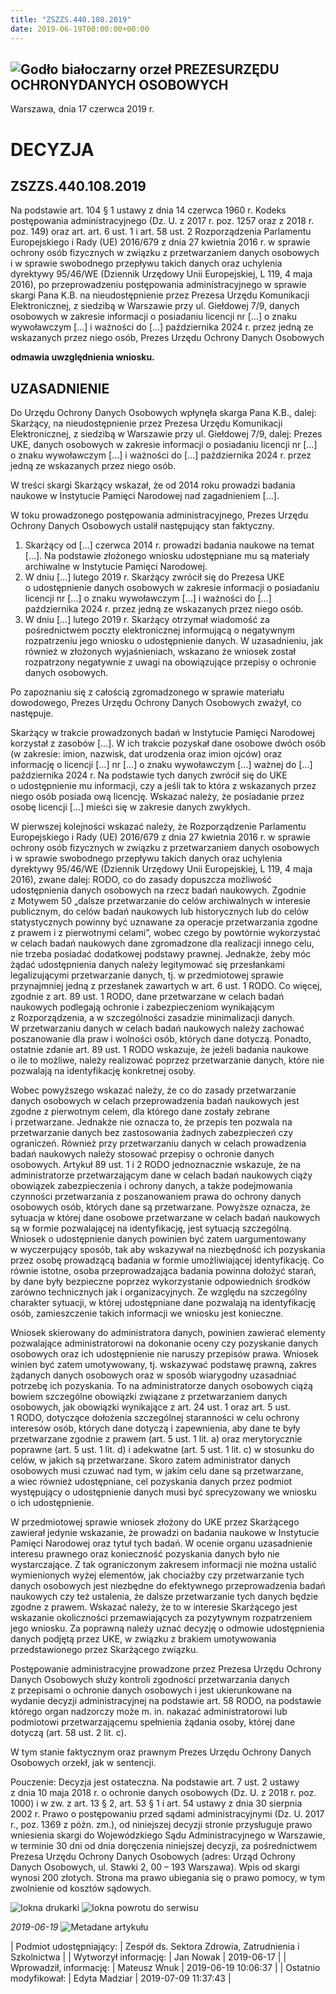 ```yaml
---
title: "ZSZZS.440.108.2019"
date: 2019-06-19T00:00:00+00:00
---
```



![Godło białoczarny orzeł](/bundles/app/img/orzeł2.png)
PREZESURZĘDU OCHRONYDANYCH OSOBOWYCH
------------------------------------




 Warszawa, dnia 17
 czerwca
 2019 r.
 


 DECYZJA
=========


ZSZZS.440.108.2019
------------------


Na podstawie art. 104 § 1 ustawy z dnia 14 czerwca 1960 r. Kodeks postępowania administracyjnego (Dz. U. z 2017 r. poz. 1257 oraz z 2018 r. poz. 149) oraz art. art. 6 ust. 1 i art. 58 ust. 2 Rozporządzenia Parlamentu Europejskiego i Rady (UE) 2016/679 z dnia 27 kwietnia 2016 r. w sprawie ochrony osób fizycznych w związku z przetwarzaniem danych osobowych  i w sprawie swobodnego przepływu takich danych oraz uchylenia dyrektywy 95/46/WE (Dziennik Urzędowy Unii Europejskiej, L 119, 4 maja 2016), po przeprowadzeniu postępowania administracyjnego w sprawie skargi Pana K.B. na nieudostępnienie przez Prezesa Urzędu Komunikacji Elektronicznej, z siedzibą w Warszawie przy ul. Giełdowej 7/9, danych osobowych w zakresie informacji o posiadaniu licencji nr […] o znaku wywoławczym […] i ważności do […] października 2024 r. przez jedną ze wskazanych przez niego osób, Prezes Urzędu Ochrony Danych Osobowych


**odmawia uwzględnienia wniosku.**


UZASADNIENIE
------------


Do Urzędu Ochrony Danych Osobowych wpłynęła skarga Pana K.B., dalej: Skarżący, na nieudostępnienie przez Prezesa Urzędu Komunikacji Elektronicznej, z siedzibą w Warszawie przy ul. Giełdowej 7/9, dalej: Prezes UKE, danych osobowych w zakresie informacji o posiadaniu licencji nr […] o znaku wywoławczym […] i ważności do […] października 2024 r. przez jedną ze wskazanych przez niego osób.


W treści skargi Skarżący wskazał, że od 2014 roku prowadzi badania naukowe w Instytucie Pamięci Narodowej nad zagadnieniem […].


W toku prowadzonego postępowania administracyjnego, Prezes Urzędu Ochrony Danych Osobowych ustalił następujący stan faktyczny.


1. Skarżący od […] czerwca 2014 r. prowadzi badania naukowe na temat […]. Na podstawie złożonego wniosku udostępniane mu są materiały archiwalne w Instytucie Pamięci Narodowej.
2. W dniu […] lutego 2019 r. Skarżący zwrócił się do Prezesa UKE o udostępnienie danych osobowych w zakresie informacji o posiadaniu licencji nr […] o znaku wywoławczym […] i ważności do […] października 2024 r. przez jedną ze wskazanych przez niego osób.
3. W dniu […] lutego 2019 r. Skarżący otrzymał wiadomość za pośrednictwem poczty elektronicznej informującą o negatywnym rozpatrzeniu jego wniosku o udostępnienie danych. W uzasadnieniu, jak również w złożonych wyjaśnieniach, wskazano że wniosek został rozpatrzony negatywnie z uwagi na obowiązujące przepisy o ochronie danych osobowych.


Po zapoznaniu się z całością zgromadzonego w sprawie materiału dowodowego, Prezes Urzędu Ochrony Danych Osobowych zważył, co następuje.


Skarżący w trakcie prowadzonych badań w Instytucie Pamięci Narodowej korzystał z zasobów […]. W ich trakcie pozyskał dane osobowe dwóch osób (w zakresie: imion, nazwisk, dat urodzenia oraz imion ojców) oraz informację o licencji […] nr […] o znaku wywoławczym […] ważnej do […] października 2024 r. Na podstawie tych danych zwrócił się do UKE o udostępnienie mu informacji, czy a jeśli tak to która z wskazanych przez niego osób posiada ową licencję. Wskazać należy, że posiadanie przez osobę licencji […] mieści się w zakresie danych zwykłych.


W pierwszej kolejności wskazać należy, że Rozporządzenie Parlamentu Europejskiego i Rady (UE) 2016/679 z dnia 27 kwietnia 2016 r. w sprawie ochrony osób fizycznych w związku z przetwarzaniem danych osobowych  i w sprawie swobodnego przepływu takich danych oraz uchylenia dyrektywy 95/46/WE (Dziennik Urzędowy Unii Europejskiej, L 119, 4 maja 2016), zwane dalej: RODO, co do zasady dopuszcza możliwość udostępnienia danych osobowych na rzecz badań naukowych. Zgodnie z Motywem 50 „dalsze przetwarzanie do celów archiwalnych w interesie publicznym, do celów badań naukowych lub historycznych lub do celów statystycznych powinny być uznawane za operacje przetwarzania zgodne z prawem i z pierwotnymi celami”, wobec czego by powtórnie wykorzystać w celach badań naukowych dane zgromadzone dla realizacji innego celu, nie trzeba posiadać dodatkowej podstawy prawnej. Jednakże, żeby móc żądać udostępnienia danych należy legitymować się przesłankami legalizującymi przetwarzanie danych, tj. w przedmiotowej sprawie przynajmniej jedną z przesłanek zawartych w art. 6 ust. 1 RODO. Co więcej, zgodnie z art. 89 ust. 1 RODO, dane przetwarzane w celach badań naukowych podlegają ochronie i zabezpieczeniom wynikającym z Rozporządzenia, a w szczególności zasadzie minimalizacji danych. W przetwarzaniu danych w celach badań naukowych należy zachować poszanowanie dla praw i wolności osób, których dane dotyczą. Ponadto, ostatnie zdanie art. 89 ust. 1 RODO wskazuje, że jeżeli badania naukowe o ile to możliwe, należy realizować poprzez przetwarzanie danych, które nie pozwalają na identyfikację konkretnej osoby.


Wobec powyższego wskazać należy, że co do zasady przetwarzanie danych osobowych w celach przeprowadzenia badań naukowych jest zgodne z pierwotnym celem, dla którego dane zostały zebrane i przetwarzane. Jednakże nie oznacza to, że przepis ten pozwala na przetwarzanie danych bez zastosowania żadnych zabezpieczeń czy ograniczeń. Również przy przetwarzaniu danych w celach prowadzenia badań naukowych należy stosować przepisy o ochronie danych osobowych. Artykuł 89 ust. 1 i 2 RODO jednoznacznie wskazuje, że na administratorze przetwarzającym dane w celach badań naukowych ciąży obowiązek zabezpieczenia i ochrony danych, a także podejmowania czynności przetwarzania z poszanowaniem prawa do ochrony danych osobowych osób, których dane są przetwarzane. Powyższe oznacza, że sytuacja w której dane osobowe przetwarzane w celach badań naukowych są w formie pozwalającej na identyfikację, jest sytuacją szczególną. Wniosek o udostępnienie danych powinien być zatem uargumentowany w wyczerpujący sposób, tak aby wskazywał na niezbędność ich pozyskania przez osobę prowadzącą badania w formie umożliwiającej identyfikację. Co równie istotne, osoba przeprowadzająca badania powinna dołożyć starań, by dane były bezpieczne poprzez wykorzystanie odpowiednich środków zarówno technicznych jak i organizacyjnych. Ze względu na szczególny charakter sytuacji, w której udostępniane dane pozwalają na identyfikację osób, zamieszczenie takich informacji we wniosku jest konieczne.


Wniosek skierowany do administratora danych, powinien zawierać elementy pozwalające administratorowi na dokonanie oceny czy pozyskanie danych osobowych oraz ich udostępnienie nie naruszy przepisów prawa. Wniosek winien być zatem umotywowany, tj. wskazywać podstawę prawną, zakres żądanych danych osobowych oraz w sposób wiarygodny uzasadniać potrzebę ich pozyskania. To na administratorze danych osobowych ciążą bowiem szczególne obowiązki związane z przetwarzaniem danych osobowych, jak obowiązki wynikające z art. 24 ust. 1 oraz art. 5 ust. 1 RODO, dotyczące dołożenia szczególnej staranności w celu ochrony interesów osób, których dane dotyczą i zapewnienia, aby dane te były przetwarzane zgodnie z prawem (art. 5 ust. 1 lit. a) oraz merytorycznie poprawne (art. 5 ust. 1 lit. d) i adekwatne (art. 5 ust. 1 lit. c) w stosunku do celów, w jakich są przetwarzane. Skoro zatem administrator danych osobowych musi czuwać nad tym, w jakim celu dane są przetwarzane, a wiec również udostępniane, cel pozyskania danych przez podmiot występujący o udostępnienie danych musi być sprecyzowany we wniosku o ich udostępnienie.


W przedmiotowej sprawie wniosek złożony do UKE przez Skarżącego zawierał jedynie wskazanie, że prowadzi on badania naukowe w Instytucie Pamięci Narodowej oraz tytuł tych badań. W ocenie organu uzasadnienie interesu prawnego oraz konieczność pozyskania danych było nie wystarczające. Z tak ograniczonym zakresem informacji nie można ustalić wymienionych wyżej elementów, jak chociażby czy przetwarzanie tych danych osobowych jest niezbędne do efektywnego przeprowadzenia badań naukowych czy też ustalenia, że dalsze przetwarzanie tych danych będzie zgodne z prawem. Wskazać należy, że to w interesie Skarżącego jest wskazanie okoliczności przemawiających za pozytywnym rozpatrzeniem jego wniosku. Za poprawną należy uznać decyzję o odmowie udostępnienia danych podjętą przez UKE, w związku z brakiem umotywowania przedstawionego przez Skarżącego związku.


Postępowanie administracyjne prowadzone przez Prezesa Urzędu Ochrony Danych Osobowych służy kontroli zgodności przetwarzania danych z przepisami o ochronie danych osobowych i jest ukierunkowane na wydanie decyzji administracyjnej na podstawie art. 58 RODO, na podstawie którego organ nadzorczy może m. in. nakazać administratorowi lub podmiotowi przetwarzającemu spełnienia żądania osoby, której dane dotyczą (art. 58 ust. 2 lit. c).


W tym stanie faktycznym oraz prawnym Prezes Urzędu Ochrony Danych Osobowych orzekł, jak w sentencji.


Pouczenie: Decyzja jest ostateczna. Na podstawie art. 7 ust. 2 ustawy z dnia 10 maja 2018 r. o ochronie danych osobowych (Dz. U. z 2018 r. poz. 1000) i w zw. z art. 13 § 2, art. 53 § 1 i art. 54 ustawy z dnia 30 sierpnia 2002 r. Prawo o postępowaniu przed sądami administracyjnymi (Dz. U. 2017 r., poz. 1369 z późn. zm.), od niniejszej decyzji stronie przysługuje prawo wniesienia skargi do Wojewódzkiego Sądu Administracyjnego w Warszawie, w terminie 30 dni od dnia doręczenia niniejszej decyzji, za pośrednictwem Prezesa Urzędu Ochrony Danych Osobowych (adres: Urząd Ochrony Danych Osobowych, ul. Stawki 2, 00 – 193 Warszawa). Wpis od skargi wynosi 200 złotych. Strona ma prawo ubiegania się o prawo pomocy, w tym zwolnienie od kosztów sądowych.



![Iokna drukarki](/bundles/app/img/ico/print.svg "Kliknij aby zobaczyć wersję do wydruku.")
![Iokna powrotu do serwisu](/bundles/app/img/ico/back.svg "Kliknij aby wrócić do normalnej wersji serwisu.")


*2019-06-19*
![Metadane artykułu](/bundles/app/img/metadane-s3.png "Metadane artykułu")




| Podmiot udostępniający: | Zespół ds. Sektora Zdrowia, Zatrudnienia i Szkolnictwa |
| Wytworzył informację: | Jan Nowak | 2019-06-17 |
| Wprowadził‚ informację: | Mateusz Wnuk | 2019-06-19 10:06:37 |
| Ostatnio modyfikował: | Edyta Madziar | 2019-07-09 11:37:43 |


